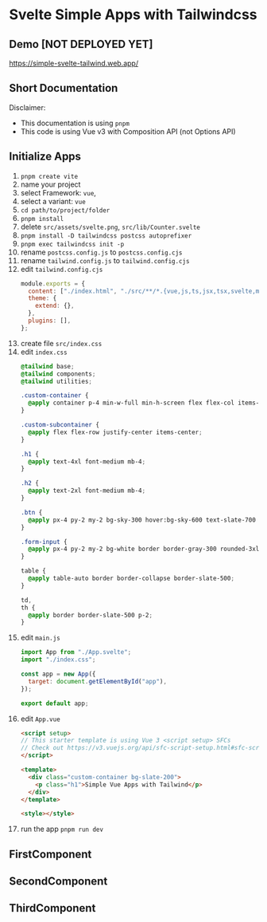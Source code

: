 # Svelte Simple Apps with Tailwindcss

## Demo [NOT DEPLOYED YET]
https://simple-svelte-tailwind.web.app/

## Short Documentation 

Disclaimer:
- This documentation is using `pnpm`
- This code is using Vue v3 with Composition API (not Options API)

## Initialize Apps
1. `pnpm create vite`
1. name your project
1. select Framework: `vue`, 
1. select a variant: `vue`
1. `cd path/to/project/folder`
1. `pnpm install`
1. delete `src/assets/svelte.png`, `src/lib/Counter.svelte`
1. `pnpm install -D tailwindcss postcss autoprefixer`
1. `pnpm exec tailwindcss init -p`
1. rename `postcss.config.js` to `postcss.config.cjs`
1. rename `tailwind.config.js` to `tailwind.config.cjs`
1. edit `tailwind.config.cjs`
    ```js
    module.exports = {
      content: ["./index.html", "./src/**/*.{vue,js,ts,jsx,tsx,svelte,md,mdx}"],
      theme: {
        extend: {},
      },
      plugins: [],
    };
    ```
1. create file `src/index.css`
1. edit `index.css`
    ```css
    @tailwind base;
    @tailwind components;
    @tailwind utilities;

    .custom-container {
      @apply container p-4 min-w-full min-h-screen flex flex-col items-center justify-center text-center;
    }

    .custom-subcontainer {
      @apply flex flex-row justify-center items-center;
    }

    .h1 {
      @apply text-4xl font-medium mb-4;
    }

    .h2 {
      @apply text-2xl font-medium mb-4;
    }

    .btn {
      @apply px-4 py-2 my-2 bg-sky-300 hover:bg-sky-600 text-slate-700 hover:text-slate-300 font-bold rounded-3xl w-48;
    }

    .form-input {
      @apply px-4 py-2 my-2 bg-white border border-gray-300 rounded-3xl w-full;
    }

    table {
      @apply table-auto border border-collapse border-slate-500;
    }

    td,
    th {
      @apply border border-slate-500 p-2;
    }
    ```
1. edit `main.js`
    ```js
    import App from "./App.svelte";
    import "./index.css";

    const app = new App({
      target: document.getElementById("app"),
    });

    export default app;
    ```
1. edit `App.vue`
    ```html
    <script setup>
    // This starter template is using Vue 3 <script setup> SFCs
    // Check out https://v3.vuejs.org/api/sfc-script-setup.html#sfc-script-setup
    </script>

    <template>
      <div class="custom-container bg-slate-200">
        <p class="h1">Simple Vue Apps with Tailwind</p>
      </div>
    </template>

    <style></style>
    ```
1. run the app `pnpm run dev`

## FirstComponent


## SecondComponent


## ThirdComponent

